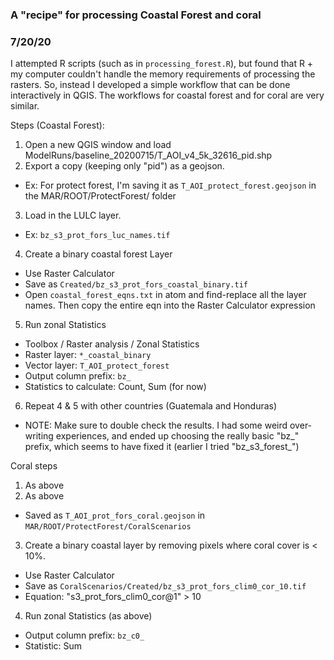 ### A "recipe" for processing Coastal Forest and coral
### 7/20/20

I attempted R scripts (such as in `processing_forest.R`), but found that R + my computer couldn't handle the memory requirements of processing the rasters. So, instead I developed a simple workflow that can be done interactively in QGIS. The workflows for coastal forest and for coral are very similar.

Steps (Coastal Forest):
1. Open a new QGIS window and load ModelRuns/baseline_20200715/T_AOI_v4_5k_32616_pid.shp
2. Export a copy (keeping only "pid") as a geojson.
  - Ex: For protect forest, I'm saving it as `T_AOI_protect_forest.geojson` in the MAR/ROOT/ProtectForest/ folder
3. Load in the LULC layer.
  - Ex: `bz_s3_prot_fors_luc_names.tif`
4. Create a binary coastal forest Layer
  - Use Raster Calculator
  - Save as `Created/bz_s3_prot_fors_coastal_binary.tif`
  - Open `coastal_forest_eqns.txt` in atom and find-replace all the layer names. Then copy the entire eqn into the Raster Calculator expression
5. Run zonal Statistics
  - Toolbox / Raster analysis / Zonal Statistics
  - Raster layer: `*_coastal_binary`
  - Vector layer: `T_AOI_protect_forest`
  - Output column prefix: `bz_`
  - Statistics to calculate: Count, Sum (for now)
6. Repeat 4 & 5 with other countries (Guatemala and Honduras)
  - NOTE: Make sure to double check the results. I had some weird over-writing experiences, and ended up choosing the really basic "bz_" prefix, which seems to have fixed it (earlier I tried "bz_s3_forest_")

Coral steps
1. As above
2. As above
  - Saved as `T_AOI_prot_fors_coral.geojson` in `MAR/ROOT/ProtectForest/CoralScenarios`
3. Create a binary coastal layer by removing pixels where coral cover is < 10%.
  - Use Raster Calculator
  - Save as  `CoralScenarios/Created/bz_s3_prot_fors_clim0_cor_10.tif`
  - Equation: "s3_prot_fors_clim0_cor@1" > 10
4. Run zonal Statistics (as above)
  - Output column prefix: `bz_c0_`
  - Statistic: Sum
